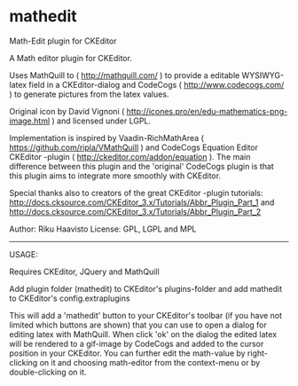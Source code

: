 mathedit
========

Math-Edit plugin for CKEditor

A Math editor plugin for CKEditor.

Uses MathQuill to ( http://mathquill.com/ ) to provide a editable WYSIWYG-latex field 
in a CKEditor-dialog and CodeCogs ( http://www.codecogs.com/ ) to generate pictures 
from the latex values.

Original icon by David Vignoni ( http://icones.pro/en/edu-mathematics-png-image.html ) 
and licensed under LGPL.

Implementation is inspired by Vaadin-RichMathArea
( https://github.com/ripla/VMathQuill ) and CodeCogs Equation Editor CKEditor -plugin 
( http://ckeditor.com/addon/equation ). The main difference between this plugin and the 
'original' CodeCogs plugin is that this plugin aims to integrate more smoothly with 
CKEditor.

Special thanks also to creators of the great CKEditor -plugin tutorials:
  http://docs.cksource.com/CKEditor_3.x/Tutorials/Abbr_Plugin_Part_1 and
  http://docs.cksource.com/CKEditor_3.x/Tutorials/Abbr_Plugin_Part_2
  
Author: Riku Haavisto
License: GPL, LGPL and MPL

******

USAGE:

Requires CKEditor, JQuery and MathQuill

Add plugin folder (mathedit) to CKEditor's plugins-folder and add mathedit 
to CKEditor's config.extraplugins

This will add a 'mathedit' button to your CKEditor's toolbar (if you have 
not limited which buttons are shown) that you can use to open a dialog for editing 
latex with MathQuill. When click 'ok' on the dialog the edited latex will be 
rendered to a gif-image by CodeCogs and added to the cursor position in your 
CKEditor. You can further edit the math-value by right-clicking on it and 
choosing math-editor from the context-menu or by double-clicking on it.
